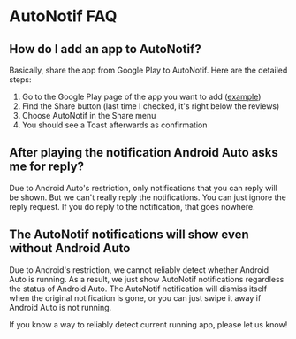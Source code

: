 # AutoNotif FAQ

## How do I add an app to AutoNotif?

Basically, share the app from Google Play to AutoNotif.
Here are the detailed steps:

 1. Go to the Google Play page of the app you want to add
    ([example](https://play.google.com/store/apps/details?id=com.smartthings.android))
 1. Find the Share button (last time I checked, it's right below the reviews)
 1. Choose AutoNotif in the Share menu
 1. You should see a Toast afterwards as confirmation

## After playing the notification Android Auto asks me for reply?

Due to Android Auto's restriction,
only notifications that you can reply will be shown.
But we can't really reply the notifications.
You can just ignore the reply request.
If you do reply to the notification,
that goes nowhere.

## The AutoNotif notifications will show even without Android Auto

Due to Android's restriction,
we cannot reliably detect whether Android Auto is running.
As a result,
we just show AutoNotif notifications regardless the status of Android Auto.
The AutoNotif notification will dismiss itself when the original notification is
gone, or you can just swipe it away if Android Auto is not running.

If you know a way to reliably detect current running app, please let us know!
